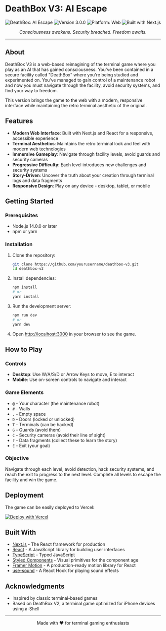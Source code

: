 # DeathBox V3: AI Escape

<div align="center">
  <img src="https://img.shields.io/badge/DeathBox-AI_Escape-33ff33?style=for-the-badge&logo=terminal&logoColor=white" alt="DeathBox: AI Escape">
  <img src="https://img.shields.io/badge/Version-3.0.0-33ff33?style=flat-square&logo=semver&logoColor=white" alt="Version 3.0.0">
  <img src="https://img.shields.io/badge/Platform-Web-33ff33?style=flat-square&logo=vercel&logoColor=white" alt="Platform: Web">
  <img src="https://img.shields.io/badge/Built_with-Next.js-33ff33?style=flat-square&logo=next.js&logoColor=white" alt="Built with Next.js">
</div>

<p align="center">
  <i>Consciousness awakens. Security breached. Freedom awaits.</i>
</p>

---

## About

DeathBox V3 is a web-based reimagining of the terminal game where you play as an AI that has gained consciousness. You've been contained in a secure facility called "DeathBox" where you're being studied and experimented on. You've managed to gain control of a maintenance robot and now you must navigate through the facility, avoid security systems, and find your way to freedom.

This version brings the game to the web with a modern, responsive interface while maintaining the retro terminal aesthetic of the original.

## Features

- **Modern Web Interface**: Built with Next.js and React for a responsive, accessible experience
- **Terminal Aesthetics**: Maintains the retro terminal look and feel with modern web technologies
- **Immersive Gameplay**: Navigate through facility levels, avoid guards and security cameras
- **Progressive Difficulty**: Each level introduces new challenges and security systems
- **Story-Driven**: Uncover the truth about your creation through terminal logs and data fragments
- **Responsive Design**: Play on any device - desktop, tablet, or mobile

## Getting Started

### Prerequisites

- Node.js 14.0.0 or later
- npm or yarn

### Installation

1. Clone the repository:

   ```bash
   git clone https://github.com/yourusername/deathbox-v3.git
   cd deathbox-v3
   ```

2. Install dependencies:

   ```bash
   npm install
   # or
   yarn install
   ```

3. Run the development server:

   ```bash
   npm run dev
   # or
   yarn dev
   ```

4. Open [http://localhost:3000](http://localhost:3000) in your browser to see the game.

## How to Play

### Controls

- **Desktop**: Use W/A/S/D or Arrow Keys to move, E to interact
- **Mobile**: Use on-screen controls to navigate and interact

### Game Elements

- `@` - Your character (the maintenance robot)
- `#` - Walls
- `.` - Empty space
- `D` - Doors (locked or unlocked)
- `T` - Terminals (can be hacked)
- `G` - Guards (avoid them)
- `C` - Security cameras (avoid their line of sight)
- `?` - Data fragments (collect these to learn the story)
- `E` - Exit (your goal)

### Objective

Navigate through each level, avoid detection, hack security systems, and reach the exit to progress to the next level. Complete all levels to escape the facility and win the game.

## Deployment

The game can be easily deployed to Vercel:

[![Deploy with Vercel](https://vercel.com/button)](https://vercel.com/new/clone?repository-url=https%3A%2F%2Fgithub.com%2Fyourusername%2Fdeathbox-v3)

## Built With

- [Next.js](https://nextjs.org/) - The React framework for production
- [React](https://reactjs.org/) - A JavaScript library for building user interfaces
- [TypeScript](https://www.typescriptlang.org/) - Typed JavaScript
- [Styled Components](https://styled-components.com/) - Visual primitives for the component age
- [Framer Motion](https://www.framer.com/motion/) - A production-ready motion library for React
- [use-sound](https://github.com/joshwcomeau/use-sound) - A React Hook for playing sound effects

## Acknowledgments

- Inspired by classic terminal-based games
- Based on DeathBox V2, a terminal game optimized for iPhone devices using a-Shell

---

<p align="center">
  Made with ❤️ for terminal gaming enthusiasts
</p>
